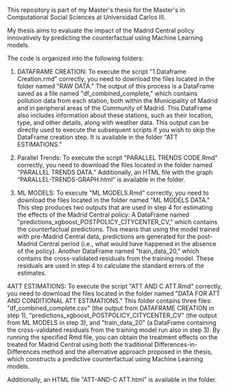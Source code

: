 This repository is part of my Master's thesis for the Master's in Computational Social Sciences at Universidad Carlos III.

My thesis aims to evaluate the impact of the Madrid Central policy innovatively by predicting the counterfactual using Machine Learning models.

The code is organized into the following folders:

1. DATAFRAME CREATION: To execute the script "1.Dataframe Creation.rmd" correctly, you need to download the files located in the folder named "RAW DATA."
The output of this process is a DataFrame saved as a file named "df_combined_complete," which contains pollution data from each station, both within the Municipality of Madrid and in peripheral areas of the Community of Madrid. This DataFrame also includes information about these stations, such as their location, type, and other details, along with weather data. This output can be directly used to execute the subsequent scripts if you wish to skip the DataFrame creation step. It is available in the folder "ATT ESTIMATIONS."

2. Parallel Trends: To execute the script "PARALLEL TRENDS CODE.Rmd" correctly, you need to download the files located in the folder named "PARALLEL TRENDS DATA." Additionally, an HTML file with the graph “PARALLEL-TRENDS-GRAPH.html” is available in the folder.

3. ML MODELS: To execute "ML MODELS.Rmd" correctly, you need to download the files located in the folder named "ML MODELS DATA." This step produces two outputs that are used in step 4 for estimating the effects of the Madrid Central policy:
A DataFrame named "predictions_xgboost_POSTPOLICY_CITYCENTER_CV," which contains the counterfactual predictions. This means that using the model trained with pre-Madrid Central data, predictions are generated for the post-Madrid Central period (i.e., what would have happened in the absence of the policy).
Another DataFrame named "train_data_20," which contains the cross-validated residuals from the training model. These residuals are used in step 4 to calculate the standard errors of the estimates.

4ATT ESTIMATIONS: To execute the script "ATT AND C ATT.Rmd" correctly, you need to download the files located in the folder named "DATA FOR ATT AND CONDITIONAL ATT ESTIMATIONS." This folder contains three files: "df_combined_complete.csv" (the output from DATAFRAME CREATION in step 1), "predictions_xgboost_POSTPOLICY_CITYCENTER_CV" (the output from ML MODELS in step 3), and "train_data_20" (a DataFrame containing the cross-validated residuals from the training model run also in step 3). By running the specified Rmd file, you can obtain the treatment effects on the treated for Madrid Central using both the traditional Differences-in-Differences method and the alternative approach proposed in the thesis, which constructs a predictive counterfactual using Machine Learning models.

Additionally, an HTML file "ATT-AND-C ATT.html" is available in the folder.
